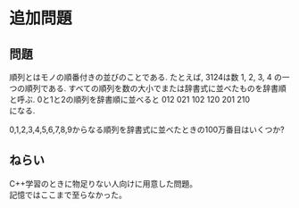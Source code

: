 # 追加問題

## 問題
順列とはモノの順番付きの並びのことである. たとえば, 3124は数 1, 2, 3, 4 の一つの順列である. すべての順列を数の大小でまたは辞書式に並べたものを辞書順と呼ぶ. 0と1と2の順列を辞書順に並べると<bbr>
012 021 102 120 201 210<br>
になる.<br>

0,1,2,3,4,5,6,7,8,9からなる順列を辞書式に並べたときの100万番目はいくつか?<br>

## ねらい
C++学習のときに物足りない人向けに用意した問題。<br>
記憶ではここまで至らなかった。

